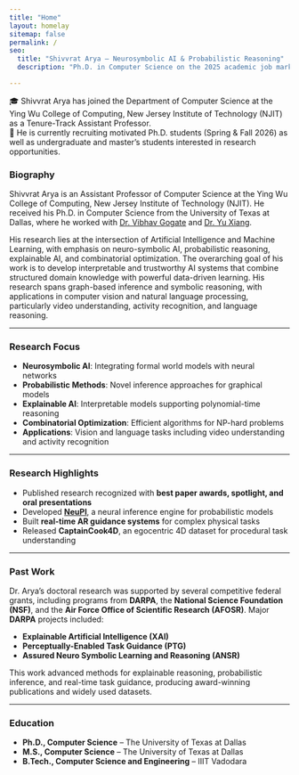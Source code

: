 ```yaml
---
title: "Home"
layout: homelay
sitemap: false
permalink: /
seo:
  title: "Shivvrat Arya – Neurosymbolic AI & Probabilistic Reasoning"
  description: "Ph.D. in Computer Science on the 2025 academic job market."

---
```


<link rel="stylesheet" href="{{ '/assets/css/responsive.css' | relative_url }}">

<!-- <div class="alert alert-info">
🎓 I am currently on the academic job market! 
</div> -->

<div class="alert alert-info">
🎓 Shivvrat Arya has joined the Department of Computer Science at the Ying Wu College of Computing, New Jersey Institute of Technology (NJIT) as a Tenure-Track Assistant Professor. 
</div>

<div class="alert alert-info">
📢 He is currently recruiting motivated Ph.D. students (Spring & Fall 2026) as well as undergraduate and master’s students interested in research opportunities.  
</div>

### Biography  

Shivvrat Arya is an Assistant Professor of Computer Science at the Ying Wu College of Computing, New Jersey Institute of Technology (NJIT). He received his Ph.D. in Computer Science from the University of Texas at Dallas, where he worked with [Dr. Vibhav Gogate](https://personal.utdallas.edu/~vibhav.gogate/) and [Dr. Yu Xiang](https://yuxng.github.io/).  

His research lies at the intersection of Artificial Intelligence and Machine Learning, with emphasis on neuro-symbolic AI, probabilistic reasoning, explainable AI, and combinatorial optimization. The overarching goal of his work is to develop interpretable and trustworthy AI systems that combine structured domain knowledge with powerful data-driven learning. His research spans graph-based inference and symbolic reasoning, with applications in computer vision and natural language processing, particularly video understanding, activity recognition, and language reasoning.  

---

### Research Focus  

- **Neurosymbolic AI**: Integrating formal world models with neural networks  
- **Probabilistic Methods**: Novel inference approaches for graphical models  
- **Explainable AI**: Interpretable models supporting polynomial-time reasoning  
- **Combinatorial Optimization**: Efficient algorithms for NP-hard problems  
- **Applications**: Vision and language tasks including video understanding and activity recognition  

---

### Research Highlights  

- Published research recognized with **best paper awards, spotlight, and oral presentations**  
- Developed [**NeuPI**](https://neupi.readthedocs.io/en/latest/#), a neural inference engine for probabilistic models  
- Built **real-time AR guidance systems** for complex physical tasks  
- Released **CaptainCook4D**, an egocentric 4D dataset for procedural task understanding  

---

### Past Work  

Dr. Arya’s doctoral research was supported by several competitive federal grants, including programs from **DARPA**, the **National Science Foundation (NSF)**, and the **Air Force Office of Scientific Research (AFOSR)**. Major **DARPA** projects included:  

- **Explainable Artificial Intelligence (XAI)**  
- **Perceptually-Enabled Task Guidance (PTG)**  
- **Assured Neuro Symbolic Learning and Reasoning (ANSR)**  

This work advanced methods for explainable reasoning, probabilistic inference, and real-time task guidance, producing award-winning publications and widely used datasets.  

---

### Education  

- **Ph.D., Computer Science** – The University of Texas at Dallas  
- **M.S., Computer Science** – The University of Texas at Dallas  
- **B.Tech., Computer Science and Engineering** – IIIT Vadodara  




<!-- ### Future Research Directions 🚀

I aim to advance the field of AI through:
- Scaling neurosymbolic systems to real-world applications
- Developing more robust probabilistic inference methods
- Creating interpretable AI systems for safety-critical domains -->

[//]: # (Contact information and other details can be added in the sidebar)
